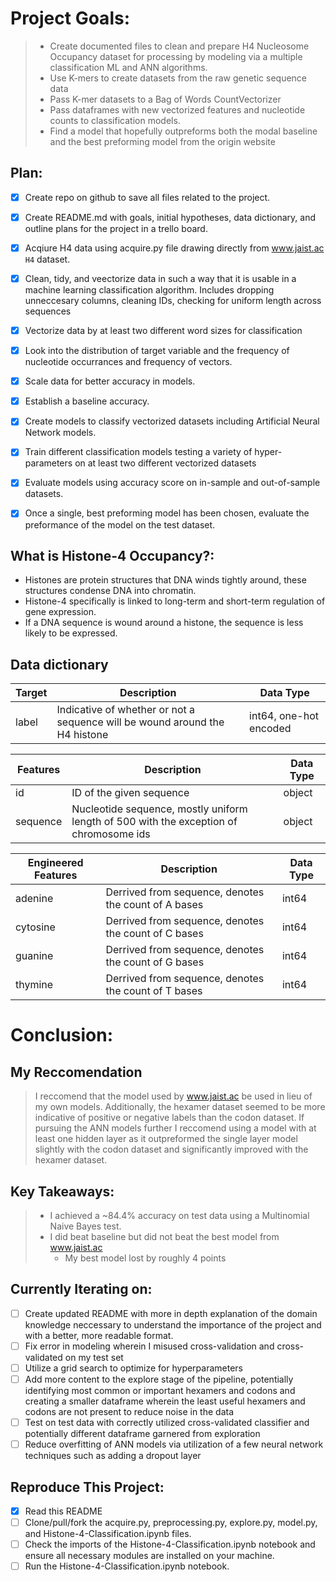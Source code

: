 # Project Goals:
>    - Create documented files to clean and prepare H4 Nucleosome Occupancy dataset for processing by modeling via a multiple classification ML and ANN algorithms.
>   - Use K-mers to create datasets from the raw genetic sequence data
>   - Pass K-mer datasets to a Bag of Words CountVectorizer
>   - Pass dataframes with new vectorized features and nucleotide counts to classification models.
>   - Find a model that hopefully outpreforms both the modal baseline and the best preforming model from the origin website

## Plan:
- [x] Create repo on github to save all files related to the project.
- [x] Create README.md with goals, initial hypotheses, data dictionary, and outline plans for the project in a trello board.
- [x] Acqiure H4 data using acquire.py file drawing directly from www.jaist.ac `H4` dataset.
- [x] Clean, tidy, and veectorize data in such a way that it is usable in a machine learning classification algorithm. Includes dropping unneccesary columns, cleaning IDs, checking for uniform length across sequences
- [x] Vectorize data by at least two different word sizes for classification
- [x] Look into the distribution of target variable and the frequency of nucleotide occurrances and frequency of vectors.
- [x] Scale data for better accuracy in models.
- [x] Establish a baseline accuracy.
- [x] Create models to classify vectorized datasets including Artificial Neural Network models.
- [x] Train different classification models testing a variety of hyper-parameters on at least two different vectorized datasets
- [x] Evaluate models using accuracy score on in-sample and out-of-sample datasets.
- [x] Once a single, best preforming model has been chosen, evaluate the preformance of the model on the test dataset.


## What is Histone-4 Occupancy?:
- Histones are protein structures that DNA winds tightly around, these structures condense DNA into chromatin.
- Histone-4 specifically is linked to long-term and short-term regulation of gene expression.
- If a DNA sequence is wound around a histone, the sequence is less likely to be expressed.


## Data dictionary
Target  | Description   | Data Type
--|--|--
label    | Indicative of whether or not a sequence will be wound around the H4 histone | int64, one-hot encoded

Features   | Description |    Data Type
--|--|--
id  | ID of the given sequence | object
sequence  | Nucleotide sequence, mostly uniform length of 500 with the exception of chromosome ids | object

Engineered Features  | Description   | Data Type
--|--|--
adenine |    Derrived from sequence, denotes the count of A bases    | int64
cytosine |    Derrived from sequence, denotes the count of C bases    | int64
guanine |    Derrived from sequence, denotes the count of G bases    | int64
thymine |    Derrived from sequence, denotes the count of T bases    | int64


# Conclusion:
## My Reccomendation
> I reccomend that the model used by www.jaist.ac be used in lieu of my own models. Additionally, the hexamer dataset seemed to be more indicative of positive or negative labels than the codon dataset. If pursuing the ANN models further I reccomend using a model with at least one hidden layer as it outpreformed the single layer model slightly with the codon dataset and significantly improved with the hexamer dataset.

## Key Takeaways:
> - I achieved a ~84.4% accuracy on test data using a Multinomial Naive Bayes test.
> - I did beat baseline but did not beat the best model from www.jaist.ac
>     - My best model lost by roughly 4 points

## Currently Iterating on:
- [ ] Create updated README with more in depth explanation of the domain knowledge neccessary to understand the importance of the project and with a better, more readable format.
- [ ] Fix error in modeling wherein I misused cross-validation and cross-validated on my test set
- [ ] Utilize a grid search to optimize for hyperparameters
- [ ] Add more content to the explore stage of the pipeline, potentially identifying most common or important hexamers and codons and creating a smaller dataframe wherein the least useful hexamers and codons are not present to reduce noise in the data
- [ ] Test on test data with correctly utilized cross-validated classifier and potentially different dataframe garnered from exploration
- [ ] Reduce overfitting of ANN models via utilization of a few neural network techniques such as adding a dropout layer

## Reproduce This Project:
- [x] Read this README
- [ ] Clone/pull/fork the acquire.py, preprocessing.py, explore.py, model.py, and Histone-4-Classification.ipynb files.
- [ ] Check the imports of the Histone-4-Classification.ipynb notebook and ensure all necessary modules are installed on your machine.
- [ ] Run the Histone-4-Classification.ipynb notebook.
